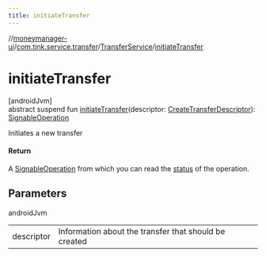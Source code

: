 ```yaml
---
title: initiateTransfer
---
```

//[moneymanager-ui](../../../index.html)/[com.tink.service.transfer](../index.html)/[TransferService](index.html)/[initiateTransfer](initiate-transfer.html)



# initiateTransfer



[androidJvm]\
abstract suspend fun [initiateTransfer](initiate-transfer.html)(descriptor: [CreateTransferDescriptor](../-create-transfer-descriptor/index.html)): [SignableOperation](../../com.tink.model.transfer/-signable-operation/index.html)



Initiates a new transfer



#### Return



A [SignableOperation](../../com.tink.model.transfer/-signable-operation/index.html) from which you can read the [status](../../com.tink.model.transfer/-signable-operation/-status/index.html) of the operation.



## Parameters


androidJvm

| | |
|---|---|
| descriptor | Information about the transfer that should be created |




